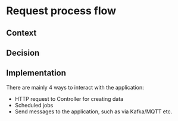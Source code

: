 # Request process flow

## Context

## Decision

## Implementation

There are mainly 4 ways to interact with the application:

- HTTP request to Controller for creating data
- Scheduled jobs
- Send messages to the application, such as via Kafka/MQTT etc.
